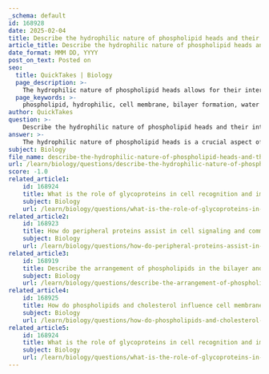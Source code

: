 ```yaml
---
_schema: default
id: 168928
date: 2025-02-04
title: Describe the hydrophilic nature of phospholipid heads and their interaction with water.
article_title: Describe the hydrophilic nature of phospholipid heads and their interaction with water.
date_format: MMM DD, YYYY
post_on_text: Posted on
seo:
  title: QuickTakes | Biology
  page_description: >-
    The hydrophilic nature of phospholipid heads allows for their interaction with water, which is crucial in forming cell membranes, stabilizing the phospholipid bilayer, and facilitating selective permeability and cellular communication.
  page_keywords: >-
    phospholipid, hydrophilic, cell membrane, bilayer formation, water interaction, polar molecules, selective permeability, fluid mosaic model, cellular homeostasis
author: QuickTakes
question: >-
    Describe the hydrophilic nature of phospholipid heads and their interaction with water.
answer: >-
    The hydrophilic nature of phospholipid heads is a crucial aspect of their role in forming cell membranes. Each phospholipid molecule consists of a hydrophilic 'head' and two hydrophobic 'tails'. The hydrophilic heads are typically composed of a phosphate group and are polar, which allows them to interact favorably with water molecules.\n\n### Interaction with Water\n\nIn an aqueous environment, phospholipids spontaneously arrange themselves into a bilayer due to their amphipathic nature. The hydrophilic heads orient themselves outward, facing the water, while the hydrophobic tails turn inward, away from the water. This orientation is driven by the desire of the hydrophilic heads to form hydrogen bonds with water molecules, which stabilizes the structure of the membrane.\n\n### Significance of Hydrophilic Heads\n\n1. **Formation of Bilayers**: The hydrophilic heads facing the aqueous environment create a stable interface that allows the formation of a phospholipid bilayer. This bilayer is essential for the structural integrity of cell membranes.\n\n2. **Selective Permeability**: The arrangement of hydrophilic heads and hydrophobic tails contributes to the selective permeability of the membrane. While the hydrophilic heads interact with water and polar molecules, the hydrophobic tails create a barrier to most water-soluble substances, thus regulating what enters and exits the cell.\n\n3. **Fluid Mosaic Model**: The hydrophilic heads play a role in the fluid mosaic model of cell membranes, where various components, including proteins and carbohydrates, are embedded within the bilayer. The fluidity of the membrane is essential for various cellular processes, including signaling and transport.\n\nIn summary, the hydrophilic nature of phospholipid heads allows them to interact effectively with water, facilitating the formation of the phospholipid bilayer that is fundamental to cell membrane structure and function. This interaction is vital for maintaining cellular homeostasis and enabling communication with the external environment.
subject: Biology
file_name: describe-the-hydrophilic-nature-of-phospholipid-heads-and-their-interaction-with-water.md
url: /learn/biology/questions/describe-the-hydrophilic-nature-of-phospholipid-heads-and-their-interaction-with-water
score: -1.0
related_article1:
    id: 168924
    title: What is the role of glycoproteins in cell recognition and immune response?
    subject: Biology
    url: /learn/biology/questions/what-is-the-role-of-glycoproteins-in-cell-recognition-and-immune-response
related_article2:
    id: 168923
    title: How do peripheral proteins assist in cell signaling and communication?
    subject: Biology
    url: /learn/biology/questions/how-do-peripheral-proteins-assist-in-cell-signaling-and-communication
related_article3:
    id: 168919
    title: Describe the arrangement of phospholipids in the bilayer and the significance of hydrophilic and hydrophobic interactions.
    subject: Biology
    url: /learn/biology/questions/describe-the-arrangement-of-phospholipids-in-the-bilayer-and-the-significance-of-hydrophilic-and-hydrophobic-interactions
related_article4:
    id: 168925
    title: How do phospholipids and cholesterol influence cell membrane permeability?
    subject: Biology
    url: /learn/biology/questions/how-do-phospholipids-and-cholesterol-influence-cell-membrane-permeability
related_article5:
    id: 168924
    title: What is the role of glycoproteins in cell recognition and immune response?
    subject: Biology
    url: /learn/biology/questions/what-is-the-role-of-glycoproteins-in-cell-recognition-and-immune-response
---
```


&nbsp;